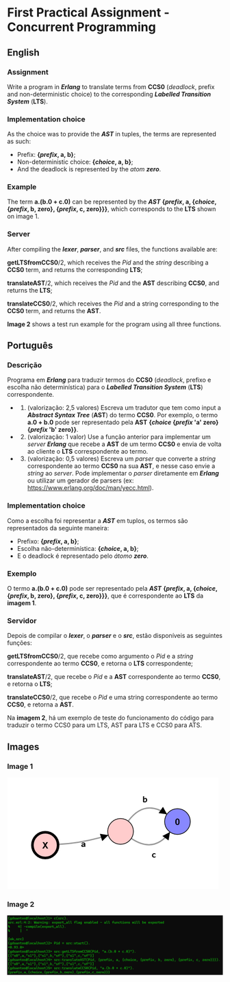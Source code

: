 # First Practical Assignment - **Concurrent Programming**

## English

### Assignment 

Write a program in **_Erlang_** to translate terms from **CCS0** (_deadlock_, prefix and non-deterministic choice) to the corresponding **_Labelled Transition System_** (**LTS**).

### Implementation choice

As the choice was to provide the **_AST_** in tuples, the terms are represented as such:

 - Prefix: **{_prefix_, a, b}**;
 - Non-deterministic choice: **{_choice_, a, b}**;
 - And the deadlock is represented by the _atom_ **_zero_**. 

### Example

The term **a.(b.0 + c.0)** can be represented by the **_AST_** **{_prefix_, a, {_choice_, {_prefix_, b, zero}, {_prefix_, c, zero}}}**, which corresponds to the **LTS** shown on image 1.

### Server

After compiling the **_lexer_**, **_parser_**, and **_src_** files, the functions available are:

**getLTSfromCCS0**/2, which receives the _Pid_ and the _string_ describing a **CCS0** term, and returns the corresponding **LTS**;

**translateAST**/2, which receives the _Pid_ and the **AST** describing **CCS0**, and returns the **LTS**;

**translateCCS0**/2, which receives the _Pid_ and a string corresponding to the **CCS0** term, and returns the **AST**.

**Image 2** shows a test run example for the program using all three functions.

## Português

### Descrição 

Programa em **_Erlang_** para traduzir termos do **CCS0** (_deadlock_, prefixo e escolha não determinística) para o **_Labelled Transition System_** (**LTS**) correspondente.

- 1) (valorização: 2,5 valores) Escreva um tradutor que tem como input a **_Abstract Syntax Tree_** (**AST**) do termo **CCS0**.
Por exemplo, o termo **a.0 + b.0** pode ser representado pela **AST** **{_choice_ {_prefix_ 'a' zero} {_prefix_ 'b' zero}}**.

- 2) (valorização: 1 valor) Use a função anterior para implementar um _server_ **_Erlang_** que recebe a **AST** de um termo **CCS0** e envia de volta ao cliente o **LTS** correspondente ao termo.

- 3) (valorização: 0,5 valores) Escreva um _parser_ que converte a _string_ correspondente ao termo **CCS0** na sua **AST**, e nesse caso envie a _string_ ao _server_. Pode implementar o _parser_ diretamente em **_Erlang_** ou utilizar um gerador de parsers (ex: https://www.erlang.org/doc/man/yecc.html).

### Implementation choice
Como a escolha foi representar a **_AST_** em tuplos, os termos são representados da seguinte maneira:

 - Prefixo: **{_prefix_, a, b}**;
 - Escolha não-determinística: **{_choice_, a, b}**;
 - E o deadlock é representado pelo _átomo_ **_zero_**. 

### Exemplo

O termo **a.(b.0 + c.0)** pode ser representado pela **_AST_** **{_prefix_, a, {_choice_, {_prefix_, b, zero}, {_prefix_, c, zero}}}**, que é correspondente ao **LTS** da **imagem 1**.

### Servidor

Depois de compilar o **_lexer_**, o **_parser_** e o **_src_**, estão disponíveis as seguintes funções:

**getLTSfromCCS0**/2, que recebe como argumento o _Pid_ e a _string_ correspondente ao termo **CCS0**, e retorna o **LTS** correspondente;

**translateAST**/2, que recebe o _Pid_ e a **AST** correspondente ao termo **CCS0**, e retorna o **LTS**;

**translateCCS0**/2, que recebe o _Pid_ e uma string correspondente ao termo **CCS0**, e retorna a **AST**.

Na **imagem 2**, há um exemplo de teste do funcionamento do código para traduzir o termo CCS0 para um LTS, AST para LTS e CCS0 para ATS.

## Images

### Image 1

![My Image](./img/lts.png)

### Image 2

![My Image](./img/guide.png)